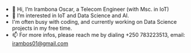 - 👋 Hi, I’m Irambona Oscar, a Telecom Engineer (with Msc. in IoT)
- 👀 I’m interested in IoT and Data Science and AI.
- I'm often busy with coding, and currently working on Data Science projects in my free time.
- 📫 For more infos, please reach me by dialing +250 783223513, email: irambos01@gmail.com

<!---
Irambos01/Irambos01 is a ✨ special ✨ repository because its `README.md` (this file) appears on your GitHub profile.
You can click the Preview link to take a look at your changes.
--->
